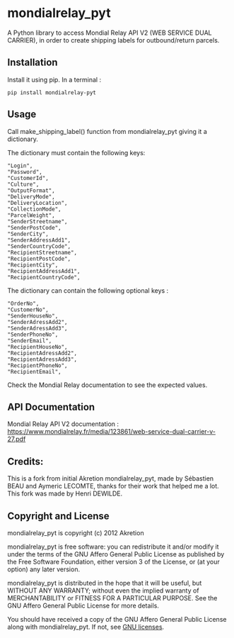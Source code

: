 mondialrelay_pyt
========

A Python library to access Mondial Relay API V2 (WEB SERVICE DUAL CARRIER), in order to create shipping labels for outbound/return parcels.

## Installation

Install it using pip. In a terminal :  

    pip install mondialrelay-pyt

## Usage 
Call make_shipping_label() function from mondialrelay_pyt giving it a dictionary.

The dictionary must contain the following keys:  

    "Login", 
    "Password", 
    "CustomerId", 
    "Culture", 
    "OutputFormat",
    "DeliveryMode", 
    "DeliveryLocation", 
    "CollectionMode", 
    "ParcelWeight",
    "SenderStreetname",
    "SenderPostCode",
    "SenderCity",
    "SenderAddressAdd1",
    "SenderCountryCode",
    "RecipientStreetname",
    "RecipientPostCode",
    "RecipientCity",
    "RecipientAddressAdd1",
    "RecipientCountryCode",


The dictionary can contain the following optional keys :

    "OrderNo",
    "CustomerNo",
    "SenderHouseNo",
    "SenderAdressAdd2",
    "SenderAdressAdd3",
    "SenderPhoneNo",
    "SenderEmail",
    "RecipientHouseNo",
    "RecipientAdressAdd2",
    "RecipientAdressAdd3",
    "RecipientPhoneNo",
    "RecipientEmail",

Check the Mondial Relay documentation to see the expected values.

## API Documentation  
Mondial Relay API V2 documentation :
https://www.mondialrelay.fr/media/123861/web-service-dual-carrier-v-27.pdf

## Credits:
This is a fork from initial Akretion mondialrelay_pyt, made by Sébastien BEAU and Aymeric LECOMTE, thanks for their work that helped me a lot. This fork was made by Henri DEWILDE.

## Copyright and License

mondialrelay_pyt is copyright (c) 2012 Akretion

mondialrelay_pyt is free software: you can redistribute it and/or modify
it under the terms of the GNU Affero General Public License as
published by the Free Software Foundation, either version 3 of
the License, or (at your option) any later version.

mondialrelay_pyt is distributed in the hope that it will be useful,
but WITHOUT ANY WARRANTY; without even the implied warranty of
MERCHANTABILITY or FITNESS FOR A PARTICULAR PURPOSE.  See the
GNU Affero General Public License for more details.

You should have received a copy of the GNU Affero General Public
License along with mondialrelay_pyt. If not, see [GNU licenses](http://www.gnu.org/licenses/).
